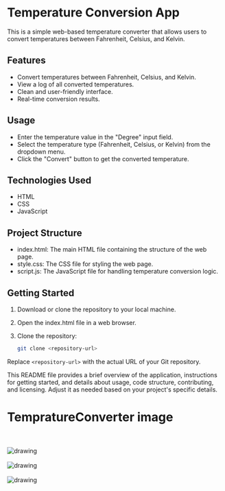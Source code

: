 # Temperature Conversion App

This is a simple web-based temperature converter that allows users to convert temperatures between Fahrenheit, Celsius, and Kelvin.

## Features

- Convert temperatures between Fahrenheit, Celsius, and Kelvin.
- View a log of all converted temperatures.
- Clean and user-friendly interface.
- Real-time conversion results.

## Usage
- Enter the temperature value in the "Degree" input field.
- Select the temperature type (Fahrenheit, Celsius, or Kelvin) from the dropdown menu.
- Click the "Convert" button to get the converted temperature.

## Technologies Used
- HTML
- CSS
- JavaScript

## Project Structure
- index.html: The main HTML file containing the structure of the web page.
- style.css: The CSS file for styling the web page.
- script.js: The JavaScript file for handling temperature conversion logic.


## Getting Started
1. Download or clone the repository to your local machine.
2. Open the index.html file in a web browser.

3. Clone the repository:

   ```bash
   git clone <repository-url>

Replace `<repository-url>` with the actual URL of your Git repository.

This README file provides a brief overview of the application, instructions for getting started, and details about usage, code structure, contributing, and licensing. Adjust it as needed based on your project's specific details.

# TempratureConverter image
<br><br>
<img src="https://user-images.githubusercontent.com/52134154/164286046-06e38480-7f1f-499b-91e6-a1bc0493ff16.png" alt="drawing" /><br><br>
<img src="https://user-images.githubusercontent.com/52134154/164286068-b0e68310-1a55-4ba6-bfc7-6855964f0f87.png" alt="drawing" /><br><br>
<img src="https://user-images.githubusercontent.com/52134154/164286082-dafb2beb-8595-439c-b559-f17a961cbf1b.png" alt="drawing" />
## 
